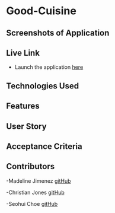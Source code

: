 # Good-Cuisine

## Screenshots of Application

## Live Link
- Launch the application [here](https://good-cuisine.herokuapp.com/)

## Technologies Used

## Features

## User Story

## Acceptance Criteria

## Contributors
-Madeline Jimenez [gitHub](https://github.com/mijimenez)

-Christian Jones [gitHub](https://github.com/jonesec2)

-Seohui Choe [gitHub](https://github.com/schoe14)

